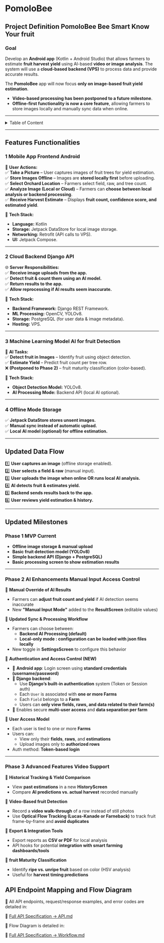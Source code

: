 # PomoloBee
 


## **Project Definition PomoloBee Bee Smart Know Your fruit**

### **Goal**
Develop an **Android app** (Kotlin + Android Studio) that allows farmers to estimate **fruit harvest yield** using AI-based **video or image analysis**. The system will use a **cloud-based backend (VPS)** to process data and provide accurate results.  

The **PomoloBee** app will now focus **only on image-based fruit yield estimation**.  
- **Video-based processing has been postponed to a future milestone**.  
- **Offline-first functionality is now a core feature**, allowing farmers to store images locally and manually sync data when online.  

---
<details>
<summary>Table of Content</summary>

<!-- TOC -->
- [PomoloBee](#pomolobee)
  - [**Project Definition PomoloBee Bee Smart Know Your fruit**](#project-definition-pomolobee-bee-smart-know-your-fruit)
    - [**Goal**](#goal)
  - [**Features Functionalities**](#features-functionalities)
    - [**1 Mobile App Frontend Android**](#1-mobile-app-frontend-android)
    - [**2 Cloud Backend Django API**](#2-cloud-backend-django-api)
    - [**3 Machine Learning Model AI for fruit Detection**](#3-machine-learning-model-ai-for-fruit-detection)
    - [**4 Offline Mode Storage**](#4-offline-mode-storage)
  - [**Updated Data Flow**](#updated-data-flow)
  - [**Updated Milestones**](#updated-milestones)
    - [**Phase 1 MVP Current**](#phase-1-mvp-current)
    - [**Phase 2 AI Enhancements Manual Input Access Control**](#phase-2-ai-enhancements-manual-input-access-control)
    - [**Phase 3 Advanced Features Video Support**](#phase-3-advanced-features-video-support)
  - [**API Endpoint Mapping and Flow Diagram**](#api-endpoint-mapping-and-flow-diagram)
<!-- TOC END -->
  
</details>
 

---

## **Features Functionalities**
### **1 Mobile App Frontend Android**
📱 **User Actions:**  
✅ **Take a Picture** – User captures images of fruit trees for yield estimation.  
✅ **Store Images Offline** – Images are **stored locally first** before uploading.  
✅ **Select Orchard Location** – Farmers select field, raw, and tree count.  
✅ **Analyze Image (Local or Cloud)** – Farmers can **choose between local analysis or backend processing**.  
✅ **Receive Harvest Estimate** – Displays **fruit count, confidence score, and estimated yield**.  

🔧 **Tech Stack:**  
- **Language:** Kotlin  
- **Storage:** Jetpack DataStore for local image storage.  
- **Networking:** Retrofit (API calls to VPS).  
- **UI:** Jetpack Compose.  

---
  
### **2 Cloud Backend Django API**
🌐 **Server Responsibilities:**  
✅ **Receive image uploads from the app.**  
✅ **Detect fruit & count them using an AI model.**  
✅ **Return results to the app.**  
✅ **Allow reprocessing if AI results seem inaccurate.**  

🔧 **Tech Stack:**  
- **Backend Framework:** Django REST Framework.  
- **ML Processing:** OpenCV, YOLOv8.  
- **Storage:** PostgreSQL (for user data & image metadata).  
- **Hosting:** VPS.  

---
  
### **3 Machine Learning Model AI for fruit Detection**
🤖 **AI Tasks:**  
✅ **Detect fruit in Images** – Identify fruit using object detection.  
✅ **Estimate Yield** – Predict fruit count per tree row.  
❌ **(Postponed to Phase 2)** – fruit maturity classification (color-based).  

🔧 **Tech Stack:**  
- **Object Detection Model:** YOLOv8.  
- **AI Processing Mode:** Backend API (local AI optional).  

---
  
### **4 Offline Mode Storage**
✅ **Jetpack DataStore stores unsent images.**  
✅ **Manual sync instead of automatic upload.**  
✅ **Local AI model (optional) for offline estimation.**  

---
  
## **Updated Data Flow**
1️⃣ **User captures an image** (offline storage enabled).  
2️⃣ **User selects a field & raw** (manual input).  
3️⃣ **User uploads the image when online OR runs local AI analysis.**  
4️⃣ **AI detects fruit & estimates yield.**  
5️⃣ **Backend sends results back to the app.**  
6️⃣ **User reviews yield estimation & history.**  

---
  
 

## **Updated Milestones**

### **Phase 1 MVP Current**
- **Offline image storage & manual upload**  
- **Basic fruit detection model (YOLOv8)**  
- **Simple backend API (Django + PostgreSQL)**  
- **Basic processing screen to show estimation results**  

---

### **Phase 2 AI Enhancements Manual Input Access Control**
  

🔹 **Manual Override of AI Results**  
- Farmers can **adjust fruit count and yield** if AI detection seems inaccurate  
- New **"Manual Input Mode"** added to the **ResultScreen** (editable values)

🔹 **Updated Sync & Processing Workflow**  
- Farmers can choose between:
  - **Backend AI Processing (default)**
  - **Local-only mode : configuration can be loaded with json files locally**  
- New toggle in **SettingsScreen** to configure this behavior  

🔹 **Authentication and Access Control (NEW)**  
- 📱 **Android app**: Login screen using **standard credentials (username/password)**  
- 🔐 **Django backend**:
  - Use **Django’s built-in authentication** system (Token or Session auth)
  - Each `User` is associated with **one or more Farms**
  - Each `Field` belongs to a **Farm**
  - Users can **only view fields, raws, and data related to their farm(s)**
- 🌱 Enables secure **multi-user access** and **data separation per farm**


🔹 **User Access Model**
- Each user is tied to one or more **Farms**
- Users can:
  - View only their **fields**, **raws**, and **estimations**
  - Upload images only to **authorized rows**
- Auth method: **Token-based login**

---

### **Phase 3 Advanced Features Video Support**

🔹 **Historical Tracking & Yield Comparison**  
- View **past estimations** in a new **HistoryScreen**  
- Compare **AI predictions vs. actual harvest** recorded manually  

🔹 **Video-Based fruit Detection**  
- Record a **video walk-through** of a row instead of still photos  
- Use **Optical Flow Tracking (Lucas-Kanade or Farneback)** to track fruit frame-by-frame and **avoid duplicates**

🔹 **Export & Integration Tools**  
- Export reports as **CSV or PDF** for local analysis  
- API hooks for potential **integration with smart farming dashboards/tools**  

🔹 **fruit Maturity Classification**  
- Identify **ripe vs. unripe fruit** based on color (HSV analysis)  
- Useful for **harvest timing predictions**

 
## **API Endpoint Mapping and Flow Diagram**
📌 All API endpoints, request/response examples, and error codes are detailed in:

📖 [Full API Specification → API.md](API.md)

📌  Flow Diagram is detailed in:

📖 [Full API Specification → Workflow.md](Workflow.md)
 
 